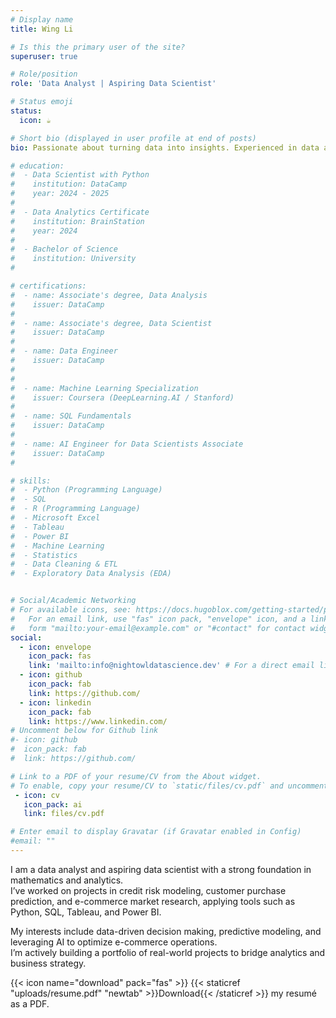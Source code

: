 ```yaml
---
# Display name
title: Wing Li

# Is this the primary user of the site?
superuser: true

# Role/position
role: 'Data Analyst | Aspiring Data Scientist'

# Status emoji
status:
  icon: ☕️

# Short bio (displayed in user profile at end of posts)
bio: Passionate about turning data into insights. Experienced in data analytics, e-commerce market research, and risk modeling. Skilled in Python, SQL, Tableau, and machine learning.

# education:
#  - Data Scientist with Python
#    institution: DataCamp
#    year: 2024 - 2025
#
#  - Data Analytics Certificate
#    institution: BrainStation
#    year: 2024
#
#  - Bachelor of Science
#    institution: University
#

# certifications:
#  - name: Associate's degree, Data Analysis
#    issuer: DataCamp
#    
#  - name: Associate's degree, Data Scientist
#    issuer: DataCamp
#    
#  - name: Data Engineer
#    issuer: DataCamp
#    
# 
#  - name: Machine Learning Specialization
#    issuer: Coursera (DeepLearning.AI / Stanford)
#
#  - name: SQL Fundamentals
#    issuer: DataCamp
#    
#  - name: AI Engineer for Data Scientists Associate
#    issuer: DataCamp
#    

# skills:
#  - Python (Programming Language)
#  - SQL
#  - R (Programming Language)
#  - Microsoft Excel
#  - Tableau
#  - Power BI
#  - Machine Learning
#  - Statistics
#  - Data Cleaning & ETL
#  - Exploratory Data Analysis (EDA)


# Social/Academic Networking
# For available icons, see: https://docs.hugoblox.com/getting-started/page-builder/#icons
#   For an email link, use "fas" icon pack, "envelope" icon, and a link in the
#   form "mailto:your-email@example.com" or "#contact" for contact widget.
social:
  - icon: envelope
    icon_pack: fas
    link: 'mailto:info@nightowldatascience.dev' # For a direct email link, use "mailto:test@example.org".
  - icon: github
    icon_pack: fab
    link: https://github.com/
  - icon: linkedin
    icon_pack: fab
    link: https://www.linkedin.com/
# Uncomment below for Github link
#- icon: github
#  icon_pack: fab
#  link: https://github.com/

# Link to a PDF of your resume/CV from the About widget.
# To enable, copy your resume/CV to `static/files/cv.pdf` and uncomment the lines below.
 - icon: cv
   icon_pack: ai
   link: files/cv.pdf

# Enter email to display Gravatar (if Gravatar enabled in Config)
#email: ""
---
```


I am a data analyst and aspiring data scientist with a strong foundation in mathematics and analytics.  
I’ve worked on projects in credit risk modeling, customer purchase prediction, and e-commerce market research, applying tools such as Python, SQL, Tableau, and Power BI.  

My interests include data-driven decision making, predictive modeling, and leveraging AI to optimize e-commerce operations.  
I’m actively building a portfolio of real-world projects to bridge analytics and business strategy.    

{{< icon name="download" pack="fas" >}} {{< staticref "uploads/resume.pdf" "newtab" >}}Download{{< /staticref >}} my resumé as a PDF.
